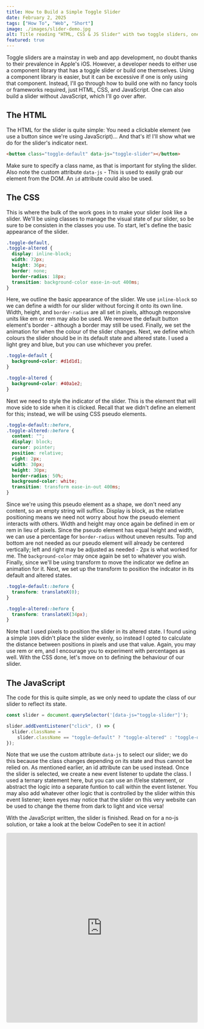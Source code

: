 ```yaml
---
title: How to Build a Simple Toggle Slider
date: February 2, 2025
tags: ["How To", "Web", "Short"]
image: ./images/slider-demo.jpg
alt: Title reading "HTML, CSS & JS Slider" with two toggle sliders, one off and one on, below
featured: true
---
```


Toggle sliders are a mainstay in web and app development, no doubt thanks to their prevalence in Apple's iOS. However, a developer needs to either use a component library that has a toggle slider or build one themselves. Using a component library is easier, but it can be excessive if one is only using that component. Instead, I'll go through how to build one with no fancy tools or frameworks required, just HTML, CSS, and JavaScript. One can also build a slider without JavaScript, which I'll go over after.

## The HTML

The HTML for the slider is quite simple: You need a clickable element (we use a button since we're using JavaScript)... And that's it! I'll show what we do for the slider's indicator next.

```html
<button class="toggle-default" data-js="toggle-slider"></button>
```

Make sure to specify a class name, as that is important for styling the slider. Also note the custom attribute `data-js` - This is used to easily grab our element from the DOM. An `id` attribute could also be used.

## The CSS

This is where the bulk of the work goes in to make your slider _look_ like a slider. We'll be using classes to manage the visual state of pur slider, so be sure to be consisten in the classes you use. To start, let's define the basic appearance of the slider.

```css
.toggle-default,
.toggle-altered {
  display: inline-block;
  width: 72px;
  height: 36px;
  border: none;
  border-radius: 18px;
  transition: background-color ease-in-out 400ms;
}
```

Here, we outline the basic appearance of the slider. We use `inline-block` so we can define a width for our slider without forcing it onto its own line. Width, height, and `border-radius` are all set in pixels, although responsive units like em or rem may also be used. We remove the default button element's border - although a border may still be used. Finally, we set the animation for when the colour of the slider changes. Next, we define which colours the slider should be in its default state and altered state. I used a light grey and blue, but you can use whichever you prefer.

```css
.toggle-default {
  background-color: #d1d1d1;
}

.toggle-altered {
  background-color: #40a1e2;
}
```

Next we need to style the indicator of the slider. This is the element that will move side to side when it is clicked. Recall that we didn't define an element for this; instead, we will be using CSS pseudo elements.

```css
.toggle-default::before,
.toggle-altered::before {
  content: "";
  display: block;
  cursor: pointer;
  position: relative;
  right: 2px;
  width: 30px;
  height: 30px;
  border-radius: 50%;
  background-color: white;
  transition: transform ease-in-out 400ms;
}
```

Since we're using this pseudo element as a shape, we don't need any content, so an empty string will suffice. Display is block, as the relative positioning means we need not worry about how the pseudo element interacts with others. Width and height may once again be defined in em or rem in lieu of pixels. Since the pseudo element has equal height and width, we can use a percentage for `border-radius` without uneven results. Top and bottom are not needed as our pseudo element will already be centered vertically; left and right may be adjusted as needed - 2px is what worked for me. The `background-color` may once again be set to whatever you wish. Finally, since we'll be using transform to move the indicator we define an animation for it. Next, we set up the transform to position the indcator in its default and altered states.

```css
.toggle-default::before {
  transform: translateX(0);
}

.toggle-altered::before {
  transform: translateX(34px);
}
```

Note that I used pixels to position the slider in its altered state. I found using a simple `100%` didn't place the slider evenly, so instead I opted to calculate the distance between positions in pixels and use that value. Again, you may use rem or em, and I encourage you to experiment with percentages as well. With the CSS done, let's move on to defining the behaviour of our slider.

## The JavaScript

The code for this is quite simple, as we only need to update the class of our slider to reflect its state.

```js
const slider = document.querySelector('[data-js="toggle-slider"]');

slider.addEventListener("click", () => {
  slider.className =
    slider.className == "toggle-default" ? "toggle-altered" : "toggle-default";
});
```

Note that we use the custom attribute `data-js` to select our slider; we do this because the class changes depending on its state and thus cannot be relied on. As mentioned earlier, an id attribute can be used instead. Once the slider is selected, we create a new event listener to update the class. I used a ternary statement here, but you can use an if/else statement, or abstract the logic into a separate funtion to call within the event listener. You may also add whatever other logic that is controlled by the slider within this event listener; keen eyes may notice that the slider on this very website can be used to change the theme from dark to light and vice versa!

With the JavaScript written, the slider is finished. Read on for a no-js solution, or take a look at the below CodePen to see it in action!

<iframe src="https://codesandbox.io/embed/3yss6v?view=preview&module=%2Fstyles.css"
  style="width:100%; height: 500px; border:0; border-radius: 4px; overflow:hidden;"
  title="toggle-slider"
  allow="accelerometer; ambient-light-sensor; camera; encrypted-media; geolocation; gyroscope; hid; microphone; midi; payment; usb; vr; xr-spatial-tracking"
  sandbox="allow-forms allow-modals allow-popups allow-presentation allow-same-origin allow-scripts"
></iframe>
